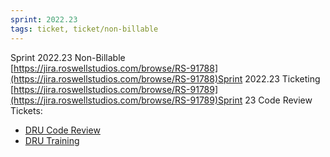 ```yaml
---
sprint: 2022.23
tags: ticket, ticket/non-billable
---
```

Sprint 2022.23 Non-Billable  
[https://jira.roswellstudios.com/browse/RS-91788](https://jira.roswellstudios.com/browse/RS-91788)Sprint 2022.23 Ticketing  
[https://jira.roswellstudios.com/browse/RS-91789](https://jira.roswellstudios.com/browse/RS-91789)Sprint 23 Code Review Tickets:  
-   [DRU Code Review](https://jira.roswellstudios.com/browse/TEAMDRU-430)
-   [DRU Training](https://jira.roswellstudios.com/browse/TEAMDRU-372)




